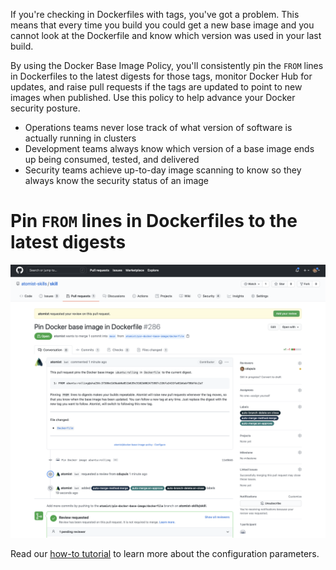 If you're checking in Dockerfiles with tags, you've got a problem. This means
that every time you build you could get a new base image and you cannot look at
the Dockerfile and know which version was used in your last build.

By using the Docker Base Image Policy, you'll consistently pin the `FROM` lines
in Dockerfiles to the latest digests for those tags, monitor Docker Hub for
updates, and raise pull requests if the tags are updated to point to new images
when published. Use this policy to help advance your Docker security posture.

-   Operations teams never lose track of what version of software is actually
    running in clusters
-   Development teams always know which version of a base image ends up being
    consumed, tested, and delivered
-   Security teams achieve up-to-day image scanning to know so they always know
    the security status of an image

# Pin `FROM` lines in Dockerfiles to the latest digests

![Docker base image pinning pull request](docs/images/pinning-pull-request.png)

Read our
[how-to tutorial](https://go.atomist.com/catalog/skills/atomist/docker-base-image-policy/settings)
to learn more about the configuration parameters.
